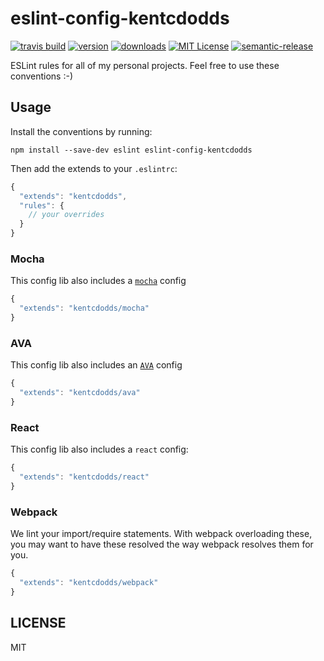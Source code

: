 # eslint-config-kentcdodds

[![travis build](https://img.shields.io/travis/kentcdodds/eslint-config-kentcdodds.svg?style=flat-square)](https://travis-ci.org/kentcdodds/eslint-config-kentcdodds)
[![version](https://img.shields.io/npm/v/eslint-config-kentcdodds.svg?style=flat-square)](http://npm.im/eslint-config-kentcdodds)
[![downloads](https://img.shields.io/npm/dm/eslint-config-kentcdodds.svg?style=flat-square)](http://npm-stat.com/charts.html?package=eslint-config-kentcdodds&from=2015-08-01)
[![MIT License](https://img.shields.io/npm/l/eslint-config-kentcdodds.svg?style=flat-square)](http://opensource.org/licenses/MIT)
[![semantic-release](https://img.shields.io/badge/%20%20%F0%9F%93%A6%F0%9F%9A%80-semantic--release-e10079.svg?style=flat-square)](https://github.com/semantic-release/semantic-release)

ESLint rules for all of my personal projects. Feel free to use these conventions :-)

## Usage

Install the conventions by running:

```
npm install --save-dev eslint eslint-config-kentcdodds
```

Then add the extends to your `.eslintrc`:

```javascript
{
  "extends": "kentcdodds",
  "rules": {
    // your overrides
  }
}
```

### Mocha

This config lib also includes a [`mocha`](https://mochajs.org/) config

```javascript
{
  "extends": "kentcdodds/mocha"
}
```

### AVA

This config lib also includes an [`AVA`](https://github.com/avajs/ava) config

```javascript
{
  "extends": "kentcdodds/ava"
}
```

### React

This config lib also includes a `react` config:

```javascript
{
  "extends": "kentcdodds/react"
}
```

### Webpack

We lint your import/require statements. With webpack overloading these, you may
want to have these resolved the way webpack resolves them for you.

```javascript
{
  "extends": "kentcdodds/webpack"
}
```



## LICENSE

MIT
